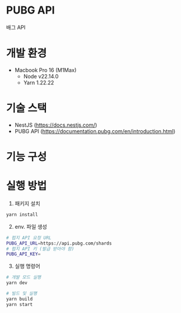 # PUBG API
배그 API   

# 개발 환경
  - Macbook Pro 16 (M1Max)
    - Node v22.14.0
    - Yarn 1.22.22

# 기술 스택
  - NestJS (https://docs.nestjs.com/)
  - PUBG API (https://documentation.pubg.com/en/introduction.html)

# 기능 구성

# 실행 방법
1. 패키지 설치
```bash
yarn install
```

2. env. 파일 생성
```bash
# 펍지 API 요청 URL
PUBG_API_URL=https://api.pubg.com/shards
# 펍지 API 키 (발급 받아야 함)
PUBG_API_KEY=
```

3. 실행 명령어
```bash
# 개발 모드 실행
yarn dev

# 빌드 및 실행
yarn build
yarn start
```
